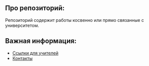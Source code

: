 ## Про репозиторий:
Репозиторий содержит работы косвенно или прямо связанные с университетом.

## Важная информация:
- [Ссылки для учителей](#teacher-links)
- [Контакты](#contact)

